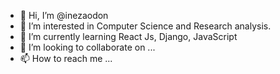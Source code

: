 - 👋 Hi, I’m @inezaodon
- 👀 I’m interested in Computer Science and Research analysis.
- 🌱 I’m currently learning React Js, Django, JavaScript
- 💞️ I’m looking to collaborate on ...
- 📫 How to reach me ...

<!---
inezaodon/inezaodon is a ✨ special ✨ repository because its `README.md` (this file) appears on your GitHub profile.
You can click the Preview link to take a look at your changes.
--->
